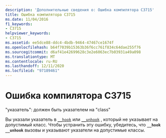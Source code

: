 ```yaml
---
description: 'Дополнительные сведения о: Ошибка компилятора C3715'
title: Ошибка компилятора C3715
ms.date: 11/04/2016
f1_keywords:
- C3715
helpviewer_keywords:
- C3715
ms.assetid: ee5dce88-ddc4-4bdb-9464-47467ce1674f
ms.openlocfilehash: b64f7039b15363b36f6cc761f834c64dae255f76
ms.sourcegitcommit: d6af41e42699628c3e2e6063ec7b03931a49a098
ms.translationtype: MT
ms.contentlocale: ru-RU
ms.lasthandoff: 12/11/2020
ms.locfileid: "97189461"
---
```

# <a name="compiler-error-c3715"></a>Ошибка компилятора C3715

"указатель": должен быть указателем на "class"

Вы указали указатель в [`__hook`](../../cpp/hook.md) или [`__unhook`](../../cpp/unhook.md) , который не указывает на допустимый класс. Чтобы устранить эту ошибку, убедитесь, что **`__hook`** **`__unhook`** вызовы и указывают указатели на допустимые классы.

